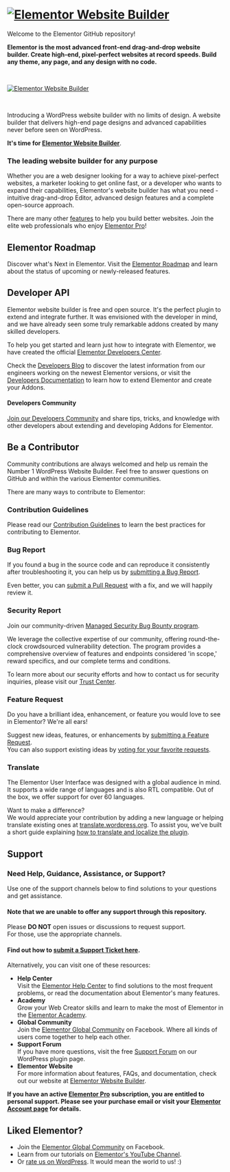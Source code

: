 # <a href="https://elemn.to/gh-to-elementor"><img src="https://i.imgur.com/0Guj2pn.png?1" alt="Elementor Website Builder"></a>

Welcome to the Elementor GitHub repository!

**Elementor is the most advanced front-end drag-and-drop website builder. Create high-end, pixel-perfect websites at record speeds. Build any theme, any page, and any design with no code.**

<br>

<p><a href="https://elemn.to/gh-to-elementor"><img src="/assets/elementor-github-cover.gif" alt="Elementor Website Builder"></a></p>

<br>

Introducing a WordPress website builder with no limits of design. A website builder that delivers high-end page designs and advanced capabilities never before seen on WordPress.

**It's time for [Elementor Website Builder](https://elemn.to/gh-to-elementor)**.

### The leading website builder for any purpose

Whether you are a web designer looking for a way to achieve pixel-perfect websites, a marketer looking to get online fast, or a developer who wants to expand their capabilities, Elementor's website builder has what you need - intuitive drag-and-drop Editor, advanced design features and a complete open-source approach.

There are many other [features](https://elemn.to/gh-to-features) to help you build better websites. Join the elite web professionals who enjoy [Elementor Pro](https://elemn.to/gh-to-elementor-pro)!

## Elementor Roadmap

Discover what's Next in Elementor. Visit the [Elementor Roadmap](https://elemn.to/gh-to-roadmap) and learn about the status of upcoming or newly-released features.

## Developer API

Elementor website builder is free and open source. It's the perfect plugin to extend and integrate further. It was envisioned with the developer in mind, and we have already seen some truly remarkable addons created by many skilled developers.

To help you get started and learn just how to integrate with Elementor, we have created the official [Elementor Developers Center](https://elemn.to/gh-to-dev-center).

Check the [Developers Blog](https://elemn.to/gh-to-dev-blog) to discover the latest information from our engineers working on the newest Elementor versions, or visit the [Developers Documentation](https://elemn.to/gh-to-dev-docs) to learn how to extend Elementor and create your Addons.

#### Developers Community

[Join our Developers Community](https://elemn.to/dev-community) and share tips, tricks, and knowledge with other developers about extending and developing Addons for Elementor.

## Be a Contributor

Community contributions are always welcomed and help us remain the Number 1 WordPress Website Builder. Feel free to answer questions on GitHub and within the various Elementor communities.

There are many ways to contribute to Elementor:

### Contribution Guidelines

Please read our [Contribution Guidelines](https://elemn.to/gh-contributing) to learn the best practices for contributing to Elementor.

### Bug Report

If you found a bug in the source code and can reproduce it consistently after troubleshooting it, you can help us by [submitting a Bug Report](https://elemn.to/gh-new-bug-report).

Even better, you can [submit a Pull Request](https://elemn.to/gh-new-pr) with a fix, and we will happily review it.

### Security Report

Join our community-driven [Managed Security Bug Bounty program](https://elemn.to/bug-bounty).

We leverage the collective expertise of our community, offering round-the-clock crowdsourced vulnerability detection. The program provides a comprehensive overview of features and endpoints considered 'in scope,' reward specifics, and our complete terms and conditions.

To learn more about our security efforts and how to contact us for security inquiries, please visit our [Trust Center](https://elemn.to/gh-to-trust-center).

### Feature Request

Do you have a brilliant idea, enhancement, or feature you would love to see in Elementor? We're all ears!

Suggest new ideas, features, or enhancements by [submitting a Feature Request](https://elemn.to/gh-new-feature-request).
<br>You can also support existing ideas by [voting for your favorite requests](https://elemn.to/gh-feature-requests).

### Translate

The Elementor User Interface was designed with a global audience in mind. It supports a wide range of languages and is also RTL compatible. Out of the box, we offer support for over 60 languages.

Want to make a difference? <br>We would appreciate your contribution by adding a new language or helping translate existing ones at [translate.wordpress.org](https://elemn.to/translate-repo). To assist you, we've built a short guide explaining [how to translate and localize the plugin](https://elemn.to/gh-to-help-localize-elementor).

## Support

### Need Help, Guidance, Assistance, or Support?

Use one of the support channels below to find solutions to your questions and get assistance.

#### Note that we are unable to offer any support through this repository.

Please **DO NOT** open issues or discussions to request support.
<br>For those, use the appropriate channels.

#### Find out how to [submit a Support Ticket here](https://elemn.to/support-ticket).

Alternatively, you can visit one of these resources:

-   **Help Center** <br>Visit the [Elementor Help Center](https://elemn.to/gh-to-help-center) to find solutions to the most frequent problems, or read the documentation about Elementor's many features.
-   **Academy** <br>Grow your Web Creator skills and learn to make the most of Elementor in the [Elementor Academy](https://elemn.to/gh-to-academy).
-   **Global Community** <br>Join the [Elementor Global Community](https://elemn.to/community-on-fb) on Facebook. Where all kinds of users come together to help each other.
-   **Support Forum** <br>If you have more questions, visit the free [Support Forum](https://elemn.to/wp-support-forum) on our WordPress plugin page.
-   **Elementor Website** <br>For more information about features, FAQs, and documentation, check out our website at [Elementor Website Builder](https://elemn.to/gh-to-elementor).

**If you have an active [Elementor Pro](https://elemn.to/gh-to-elementor-pro) subscription, you are entitled to personal support. Please see your purchase email or visit your [Elementor Account page](https://elemn.to/my-elementor) for details.**

## Liked Elementor?

-   Join the [Elementor Global Community](https://elemn.to/community-on-fb) on Facebook.
-   Learn from our tutorials on [Elementor's YouTube Channel](https://elemn.to/yt).
-   Or [rate us on WordPress](https://elemn.to/gh-to-wp-new-review). It would mean the world to us! :)
